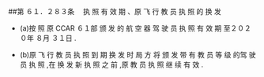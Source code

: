 ##第 ６１．２８３条 　执 照 有 效 期 、原 飞 行 教 员 执 照 的 换 发

- (a)按 照 原 CCAR ６１部 颁 发 的 航 空 器 驾 驶 员 执 照 有 效 期 至２０２０年 ８月 ３１日 .

- (b)原 飞 行 教 员 执 照 到 期 换 发 时 局 方 将 颁 发 带 有 教 员 等 级 的驾 驶 员 执 照 ,在 换 发 新 执 照 之 前 ,原 教 员 执 照 继 续 有 效 .